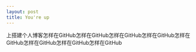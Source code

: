 ```yaml
---
layout: post
title: You're up 
---
```

上搭建个人博客怎样在GitHub怎样在GitHub怎样在GitHub怎样在GitHub怎样在GitHub怎样在GitHub怎样在GitHub怎样在GitHub
